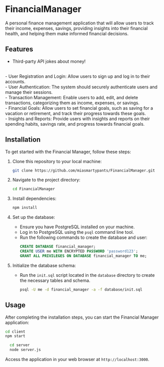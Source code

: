 # FinancialManager
A personal finance management application that will allow users to track their income, expenses, savings, providing insights into their financial health, and helping them make informed financial decisions.

## Features
- Third-party API jokes about money!
<br>
- User Registration and Login: Allow users to sign up and log in to their accounts.
<br>
- User Authentication: The system should securely authenticate users and manage their sessions.
<br>
- Transaction Management: Enable users to add, edit, and delete transactions, categorizing them as income, expenses, or savings.
<br>
- Financial Goals: Allow users to set financial goals, such as saving for a vacation or retirement, and track their progress towards these goals.
<br>
- Insights and Reports: Provide users with insights and reports on their spending habits, savings rate, and progress towards financial goals.


## Installation
To get started with the Financial Manager, follow these steps:

1. Clone this repository to your local machine:
   ```bash
   git clone https://github.com/miasmartypants/FinancialManager.git
   ```

2. Navigate to the project directory:
   ```bash
   cd FinancialManager
   ```

3. Install dependencies:
   ```bash
   npm install
   ```

4. Set up the database:
   - Ensure you have PostgreSQL installed on your machine.
   - Log in to PostgreSQL using the `psql` command line tool.
   - Run the following commands to create the database and user:
     ```sql
     CREATE DATABASE financial_manager;
     CREATE USER me WITH ENCRYPTED PASSWORD 'password123';
     GRANT ALL PRIVILEGES ON DATABASE financial_manager TO me;
     ```

5. Initialize the database schema:
   - Run the `init.sql` script located in the `database` directory to create the necessary tables and schema.
     ```bash
     psql -U me -d financial_manager -a -f database/init.sql
     ```

## Usage
After completing the installation steps, you can start the Financial Manager application:
```bash
cd client
npm start
```
 ```bash
   cd server
   node server.js
   ```

Access the application in your web browser at `http://localhost:3000`.
